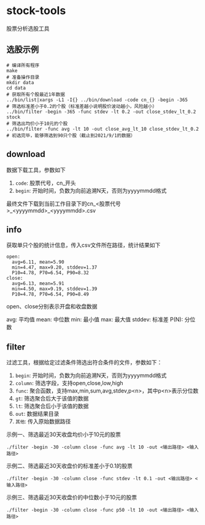# stock-tools

股票分析选股工具

## 选股示例

    # 编译所有程序
    make
    # 准备操作目录
    mkdir data
    cd data
    # 获取所有个股最近1年数据
    ../bin/list|xargs -L1 -I{} ../bin/download -code cn_{} -begin -365
    # 筛选标准差小于0.2的个股（标准差越小说明股价波动越小，风险越小）
    ../bin/filter -begin -365 -func stdev -lt 0.2 -out close_stdev_lt_0.2 stock
    # 筛选出均价小于10元的个股
    ../bin/filter -func avg -lt 10 -out close_avg_lt_10 close_stdev_lt_0.2
    # 初选完毕，能够筛选到90只个股（截止到2021/9/1的数据）

## download

数据下载工具，参数如下

1. `code`: 股票代号，cn_开头
2. `begin`: 开始时间，负数为向前追溯N天，否则为yyyymmdd格式

最终文件下载到当前工作目录下的cn_<股票代号>\_\<yyyymmdd>\_\<yyyymmdd>.csv

## info

获取单只个股的统计信息，传入csv文件所在路径，统计结果如下

    open:
      avg=6.11, mean=5.90
      min=4.47, max=9.20, stddev=1.37
      P10=4.78, P70=6.54, P90=8.32
    close:
      avg=6.13, mean=5.91
      min=4.50, max=9.19, stddev=1.39
      P10=4.78, P70=6.54, P90=8.49

open、close分别表示开盘和收盘数据

avg: 平均值
mean: 中位数
min: 最小值
max: 最大值
stddev: 标准差
P(N): 分位数

## filter

过滤工具，根据给定过滤条件筛选出符合条件的文件，参数如下：

1. `begin`: 开始时间，负数为向前追溯N天，否则为yyyymmdd格式
2. `column`: 筛选字段，支持open,close,low,high
3. `func`: 聚合函数，支持max,min,sum,avg,stdev,p\<n\>，其中p\<n\>表示分位数
4. `gt`: 筛选聚合后大于该值的数据
5. `lt`: 筛选聚合后小于该值的数据
6. `out`: 数据结果目录
7. `其他`: 传入原始数据路径

示例一、筛选最近30天收盘均价小于10元的股票

    ./filter -begin -30 -column close -func avg -lt 10 -out <输出路径> <输入路径>

示例二、筛选最近30天收盘价的标准差小于0.1的股票

    ./filter -begin -30 -column close -func stdev -lt 0.1 -out <输出路径> <输入路径>

示例三、筛选最近30天收盘价的中位数小于10元的股票

    ./filter -begin -30 -column close -func p50 -lt 10 -out <输出路径> <输入路径>